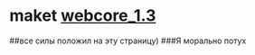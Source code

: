 # maket [webcore_1.3](https://podgorny.github.io/maket_webcore_1.3/)
##все силы положил на эту страницу)
###Я морально потух
